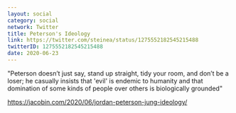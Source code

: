 ```yaml
---
layout: social
category: social
network: Twitter
title: Peterson's Ideology
link: https://twitter.com/steinea/status/1275552182545215488
twitterID: 1275552182545215488
date: 2020-06-23
---
```


"Peterson doesn’t just say, stand up straight, tidy your room, and don’t be a loser; he casually insists that 'evil' is endemic to humanity and that domination of some kinds of people over others is biologically grounded"

<https://jacobin.com/2020/06/jordan-peterson-jung-ideology/>
